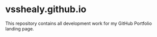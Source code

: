 # vsshealy.github.io
This repository contains all development work for my GitHub Portfolio landing page.
